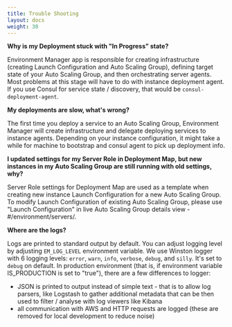```yaml
---
title: Trouble Shooting
layout: docs
weight: 30
---
```


**Why is my Deployment stuck with "In Progress" state?**

Environment Manager app is responsible for creating infrastructure (creating Launch Configuration and Auto Scaling Group), defining target state of your Auto Scaling Group, and then orchestrating server agents. Most problems at this stage will have to do with instance deployment agent. If you use Consul for service state / discovery, that would be `consul-deployment-agent`.

**My deployments are slow, what's wrong?**

The first time you deploy a service to an Auto Scaling Group, Environment Manager will create infrastructure and delegate deploying services to instance agents. Depending on your instance configuration, it might take a while for machine to bootstrap and consul agent to pick up deployment info.

**I updated settings for my Server Role in Deployment Map, but new instances in my Auto Scaling Group are still running with old settings, why?**

Server Role settings for Deployment Map are used as a template when creating new instance Launch Configuration for a new Auto Scaling Group. To modify Launch Configuration of existing Auto Scaling Group, please use "Launch Configuration" in live Auto Scaling Group details view - #/environment/servers/.

**Where are the logs?**

Logs are printed to standard output by default. You can adjust logging level by adjusting `EM_LOG_LEVEL` environment variable. We use Winston logger with 6 logging levels: `error`, `warn`, `info`, `verbose`, `debug`, and `silly`. It's set to `debug` on default. In production environment (that is, if environment variable IS_PRODUCTION is set to "true"), there are a few differences to logger:
- JSON is printed to output instead of simple text - that is to allow log parsers, like Logstash to gather additional metadata that can be then used to filter / analyse with log viewers like Kibana
- all communication with AWS and HTTP requests are logged (these are removed for local development to reduce noise)
